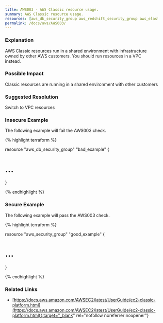 ```yaml
---
title: AWS003 - AWS Classic resource usage.
summary: AWS Classic resource usage. 
resources: [aws_db_security_group aws_redshift_security_group aws_elasticache_security_group] 
permalink: /docs/aws/AWS003/
---
```

### Explanation


AWS Classic resources run in a shared environment with infrastructure owned by other AWS customers. You should run
resources in a VPC instead.


### Possible Impact
Classic resources are running in a shared environment with other customers

### Suggested Resolution
Switch to VPC resources


### Insecure Example

The following example will fail the AWS003 check.

{% highlight terraform %}

resource "aws_db_security_group" "bad_example" {
  # ...
}

{% endhighlight %}



### Secure Example

The following example will pass the AWS003 check.

{% highlight terraform %}

resource "aws_security_group" "good_example" {
  # ...
}

{% endhighlight %}



### Related Links


- [https://docs.aws.amazon.com/AWSEC2/latest/UserGuide/ec2-classic-platform.html](https://docs.aws.amazon.com/AWSEC2/latest/UserGuide/ec2-classic-platform.html){:target="_blank" rel="nofollow noreferrer noopener"}


